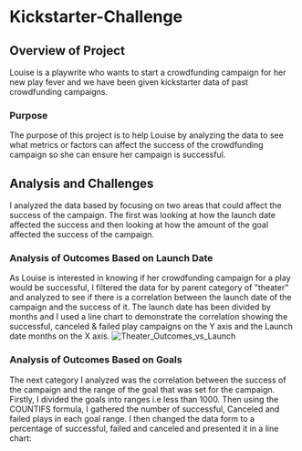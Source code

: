 # Kickstarter-Challenge
## Overview of Project
Louise is a playwrite who wants to start a crowdfunding campaign for her new play fever and we have been given kickstarter data of past crowdfunding campaigns.
### Purpose
The purpose of this project is to help Louise by analyzing the data to see what metrics or factors can affect the success of the crowdfunding campaign so she can ensure her campaign is successful.
## Analysis and Challenges
I analyzed the data based by focusing on two areas that could affect the success of the campaign. The first was looking at how the launch date affected the success and then looking at how the amount of the goal affected the success of the campaign.
### Analysis of Outcomes Based on Launch Date
As Louise is interested in knowing if her crowdfunding campaign for a play would be successful, I filtered the data for by parent category of "theater" and analyzed to see if there is a correlation between the launch date of the campaign and the success of it. The launch date has been divided by months and I used a line chart to demonstrate the correlation showing the successful, canceled & failed play campaigns on the Y axis and the Launch date months on the X axis. ![Theater_Outcomes_vs_Launch](https://user-images.githubusercontent.com/69806770/91567983-45a03880-e913-11ea-85e6-66dd291b0c29.png)  
### Analysis of Outcomes Based on Goals
The next category I analyzed was the correlation between the success of the campaign and the range of the goal that was set for the campaign. Firstly, I divided the goals into ranges i.e less than 1000. Then using the COUNTIFS formula, I gathered the number of successful, Canceled and failed plays in each goal range. I then changed the data form to a percentage of successful, failed and canceled and presented it in a line chart:  

